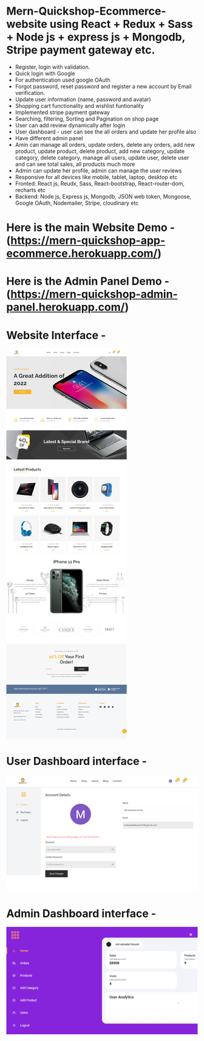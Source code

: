 # Mern-Quickshop-Ecommerce-website using React + Redux + Sass + Node js + express js + Mongodb, Stripe payment gateway etc.

- Register, login with validation.
- Quick login with Google
- For authentication used google OAuth
- Forgot password, reset password and register a new account by Email verification.
- Update user information (name, password and avatar)
- Shopping cart functionality and wishlist funtionality
- Implemented stripe payment gateway
- Searching, filtering, Sorting and Pagination on shop page
- User can add review dynamically after login
- User dashboard - user can see the all orders and update her profile also
- Have different admin panel
- Amin can manage all orders, update orders, delete any orders, add new product, update product, delete product, add new category, update category, delete category, manage all users, update user, delete user and can see total sales, all products much more
- Admin can update her profile, admin can manage the user reviews
- Responsive for all devices like mobile, tablet, laptop, desktop etc
- Fronted: React js, Reudx, Sass, React-bootstrap, React-router-dom, recharts etc
- Backend: Node js, Express js, Mongodb, JSON web token, Mongoose, Google OAuth, Nodemailer, Stripe, cloudinary etc

# Here is the main Website Demo - (https://mern-quickshop-app-ecommerce.herokuapp.com/)

# Here is the Admin Panel Demo - (https://mern-quickshop-admin-panel.herokuapp.com/)

# Website Interface -

![plot](./server/client/src/assets/home-main.png)

# User Dashboard interface -

![plot](./server/client/src/assets/userdashboard.png)

# Admin Dashboard interface -

![plot](./server/client/src/assets/admin.png)

